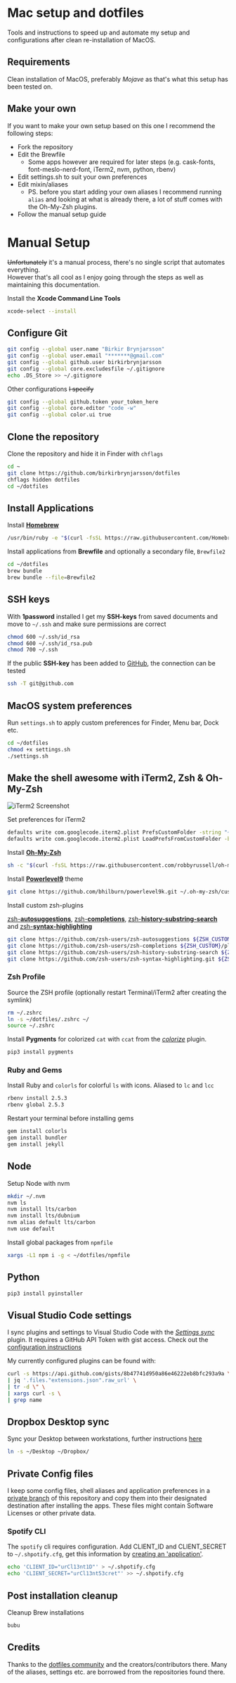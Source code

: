 # Mac setup and dotfiles
Tools and instructions to speed up and automate my setup and configurations after clean re-installation of MacOS.


## Requirements
Clean installation of MacOS, preferably _Mojave_ as that's what this setup has been tested on.


## Make your own
If you want to make your own setup based on this one I recommend the following steps:

- Fork the repository
- Edit the Brewfile
  - Some apps however are required for later steps (e.g. cask-fonts, font-meslo-nerd-font, iTerm2, nvm, python, rbenv)
- Edit settings.sh to suit your own preferences
- Edit mixin/aliases
  - PS. before you start adding your own aliases I recommend running `alias` and looking at what is already there, a lot of stuff comes with the Oh-My-Zsh plugins.
- Follow the manual setup guide


# Manual Setup
~~Unfortunately~~ it's a manual process, there's no single script that automates everything.  
However that's all cool as I enjoy going through the steps as well as maintaining this documentation.

Install the **Xcode Command Line Tools**

```bash
xcode-select --install
```

## Configure Git

```bash
git config --global user.name "Birkir Brynjarsson"  
git config --global user.email "*******@gmail.com"  
git config --global github.user birkirbrynjarsson
git config --global core.excludesfile ~/.gitignore
echo .DS_Store >> ~/.gitignore
```
Other configurations ~~I specify~~

```bash
git config --global github.token your_token_here
git config --global core.editor "code -w"
git config --global color.ui true
```

## Clone the repository
Clone the repository and hide it in Finder with `chflags`

```bash
cd ~
git clone https://github.com/birkirbrynjarsson/dotfiles
chflags hidden dotfiles
cd ~/dotfiles
```


## Install Applications

Install [**Homebrew**](https://brew.sh/)

```bash
/usr/bin/ruby -e "$(curl -fsSL https://raw.githubusercontent.com/Homebrew/install/master/install)"
```


Install applications from **Brewfile** and optionally a secondary file, `Brewfile2`

```bash
cd ~/dotfiles
brew bundle
brew bundle --file=Brewfile2
```

## SSH keys

With **1password** installed I get my **SSH-keys** from saved documents and move to `~/.ssh` and make sure permissions are correct

```bash
chmod 600 ~/.ssh/id_rsa
chmod 600 ~/.ssh/id_rsa.pub
chmod 700 ~/.ssh
```

If the public **SSH-key** has been added to [GitHub](https://github.com/settings/ssh), the connection can be tested

```bash
ssh -T git@github.com
```

## MacOS system preferences

Run `settings.sh` to apply custom preferences for Finder, Menu bar, Dock etc.

```bash
cd ~/dotfiles
chmod +x settings.sh
./settings.sh
```


## Make the shell awesome with iTerm2, Zsh & Oh-My-Zsh

![iTerm2 Screenshot](https://i.imgur.com/kgrwG9q.png "iTerm2 after customization")

Set preferences for iTerm2

```bash
defaults write com.googlecode.iterm2.plist PrefsCustomFolder -string "~/dotfiles/iterm2"
defaults write com.googlecode.iterm2.plist LoadPrefsFromCustomFolder -bool true
```

Install **[Oh-My-Zsh](https://github.com/robbyrussell/oh-my-zsh)**

```bash
sh -c "$(curl -fsSL https://raw.githubusercontent.com/robbyrussell/oh-my-zsh/master/tools/install.sh)"
```

Install [**Powerlevel9**](https://github.com/bhilburn/powerlevel9k) theme

```bash
git clone https://github.com/bhilburn/powerlevel9k.git ~/.oh-my-zsh/custom/themes/powerlevel9k
```

Install custom zsh-plugins

[zsh-**autosuggestions**](https://github.com/zsh-users/zsh-autosuggestions), [zsh-**completions**](https://github.com/zsh-users/zsh-completions), [zsh-**history-substring-search**](https://github.com/zsh-users/zsh-history-substring-search) and [zsh-**syntax-highlighting**](https://github.com/zsh-users/zsh-syntax-highlighting)

```bash
git clone https://github.com/zsh-users/zsh-autosuggestions ${ZSH_CUSTOM}/plugins/zsh-autosuggestions
git clone https://github.com/zsh-users/zsh-completions ${ZSH_CUSTOM}/plugins/zsh-completions
git clone https://github.com/zsh-users/zsh-history-substring-search ${ZSH_CUSTOM}/plugins/zsh-history-substring-search
git clone https://github.com/zsh-users/zsh-syntax-highlighting.git ${ZSH_CUSTOM}/plugins/zsh-syntax-highlighting
```

### Zsh Profile

Source the ZSH profile (optionally restart Terminal/iTerm2 after creating the symlink)

```bash
rm ~/.zshrc
ln -s ~/dotfiles/.zshrc ~/
source ~/.zshrc
```

Install **Pygments** for colorized `cat` with `ccat` from the [_colorize_](https://github.com/robbyrussell/oh-my-zsh/tree/master/plugins/colorize) plugin.

```bash
pip3 install pygments
```


### Ruby and Gems

Install Ruby and `colorls` for colorful `ls` with icons. Aliased to `lc` and `lcc`

```bash
rbenv install 2.5.3
rbenv global 2.5.3
```

Restart your terminal before installing gems

```bash
gem install colorls
gem install bundler
gem install jekyll
```


## Node
Setup Node with nvm

```bash
mkdir ~/.nvm
nvm ls
nvm install lts/carbon
nvm install lts/dubnium
nvm alias default lts/carbon
nvm use default
```

Install global packages from `npmfile`

```bash
xargs -L1 npm i -g < ~/dotfiles/npmfile
```


## Python

```bash
pip3 install pyinstaller
```


## Visual Studio Code settings
I sync plugins and settings to Visual Studio Code with the [*Settings sync*](https://marketplace.visualstudio.com/items?itemName=Shan.code-settings-sync) plugin. It requires a GitHub API Token with gist access. Check out the [configuration instructions](https://shanalikhan.github.io/2016/07/31/Visual-Studio-code-sync-setting-edit-manually.html)

My currently configured plugins can be found with:

```bash
curl -s https://api.github.com/gists/8b47741d950a86e46222eb8bfc293a9a \
| jq '.files."extensions.json".raw_url' \
| tr -d \" \
| xargs curl -s \
| grep name
```


## Dropbox Desktop sync

Sync your Desktop between workstations, further instructions [here](https://www.imore.com/how-sync-your-documents-desktop-and-any-other-folder-dropbox)

```bash
ln -s ~/Desktop ~/Dropbox/
```


## Private Config files

I keep some config files, shell aliases and application preferences in a [private branch](https://24ways.org/2013/keeping-parts-of-your-codebase-private-on-github/) of this repository and copy them into their designated destination after installing the apps. 
These files might contain Software Licenses or other private data.

### Spotify CLI

The `spotify` cli requires configuration.
Add CLIENT_ID and CLIENT_SECRET to `~/.shpotify.cfg`, get this information by [creating an 'application'](https://developer.spotify.com/my-applications/#!/applications/create).

```bash
echo 'CLIENT_ID="urCl13nt1D"' > ~/.shpotify.cfg
echo 'CLIENT_SECRET="urCl13nt53cret"' >> ~/.shpotify.cfg
```

## Post installation cleanup

Cleanup Brew installations

```bash
bubu
```

## Credits
Thanks to the [dotfiles community](http://dotfiles.github.io/) and the creators/contributors there. Many of the aliases, settings etc. are borrowed from the repositories found there.
